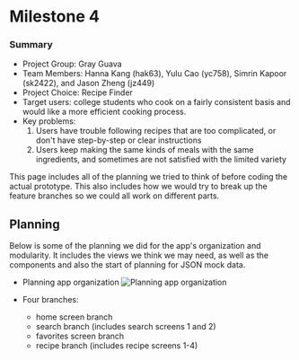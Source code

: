 # Milestone 4 

### Summary

- Project Group: Gray Guava 
- Team Members: Hanna Kang (hak63), Yulu Cao (yc758), Simrin Kapoor (sk2422), and Jason Zheng (jz449)
- Project Choice: Recipe Finder
- Target users: college students who cook on a fairly consistent basis and would like a more efficient cooking process.
- Key problems: 
    1. Users have trouble following recipes that are too complicated, or don't have step-by-step or clear instructions
    2. Users keep making the same kinds of meals with the same ingredients, and sometimes are not satisfied with the limited variety 

This page includes all of the planning we tried to think of before coding the actual prototype. This also includes how we would try to break up the feature branches so we could all work on different parts.

## Planning
Below is some of the planning we did for the app's organization and modularity. It includes the views we think we may need, as well as the components and also the start of planning for JSON mock data. 
- Planning app organization ![Planning app organization](images/m4planning.png)

- Four branches: 
    - home screen branch
    - search branch (includes search screens 1 and 2)
    - favorites screen branch
    - recipe branch (includes recipe screens 1-4)